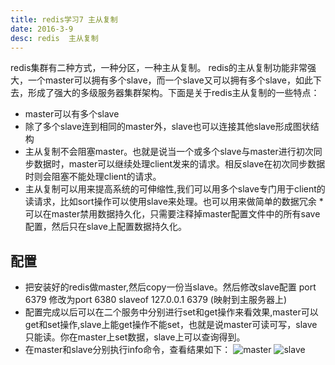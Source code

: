 ```yaml
---
title: redis学习7 主从复制
date: 2016-3-9
desc: redis  主从复制
---
```

redis集群有二种方式，一种分区，一种主从复制。
redis的主从复制功能非常强大，一个master可以拥有多个slave，而一个slave又可以拥有多个slave，如此下去，形成了强大的多级服务器集群架构。下面是关于redis主从复制的一些特点：
* master可以有多个slave
* 除了多个slave连到相同的master外，slave也可以连接其他slave形成图状结构
* 主从复制不会阻塞master。也就是说当一个或多个slave与master进行初次同步数据时，master可以继续处理client发来的请求。相反slave在初次同步数据时则会阻塞不能处理client的请求。
* 主从复制可以用来提高系统的可伸缩性,我们可以用多个slave专门用于client的读请求，比如sort操作可以使用slave来处理。也可以用来做简单的数据冗余
*可以在master禁用数据持久化，只需要注释掉master配置文件中的所有save配置，然后只在slave上配置数据持久化。
<!-- more -->
## 配置
* 把安装好的redis做master,然后copy一份当slave。然后修改slave配置
port 6379  修改为port 6380
slaveof 127.0.0.1 6379  (映射到主服务器上)
* 配置完成以后可以在二个服务中分别进行set和get操作来看效果,master可以get和set操作,slave上能get操作不能set，也就是说master可读可写，slave只能读。你在master上set数据，slave上可以查询得到。
* 在master和slave分别执行info命令，查看结果如下：
![master](/img/info1.png)
![slave](/img/info2.png)
